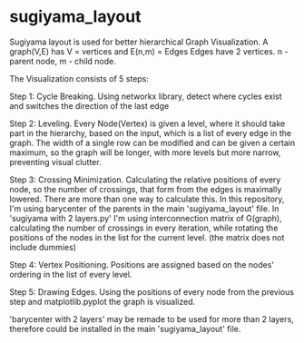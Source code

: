 # sugiyama_layout
Sugiyama layout is used for better hierarchical Graph Visualization.
A graph(V,E) has V = vertices and E(n,m) = Edges
Edges have 2 vertices.
n - parent node, m - child node.

The Visualization consists of 5 steps:

Step 1:
Cycle Breaking. Using networkx library, detect where cycles exist and switches the direction of the last edge

Step 2:
Leveling. Every Node(Vertex) is given a level, where it should take part in the hierarchy, based on the input, which is a list of every edge in the graph.
The width of a single row can be modified and can be given a certain maximum, so the graph will be longer, with more levels but more narrow, preventing visual clutter.

Step 3:
Crossing Minimization. Calculating the relative positions of every node, so the number of crossings, that form from the edges is maximally lowered. There are more than one way to calculate this.
In this repository, I'm using barycenter of the parents in the main 'sugiyama_layout' file.
In 'sugiyama with 2 layers.py' I'm using interconnection matrix of G(graph), calculating the number of crossings in every iteration, while rotating the positions of the nodes in the list for the current level.
(the matrix does not include dummies)

Step 4:
Vertex Positioning. Positions are assigned based on the nodes' ordering in the list of every level.

Step 5:
Drawing Edges. Using the positions of every node from the previous step and matplotlib.pyplot the graph is visualized. 


'barycenter with 2 layers' may be remade to be used for more than 2 layers, therefore could be installed in the main 'sugiyama_layout' file.
